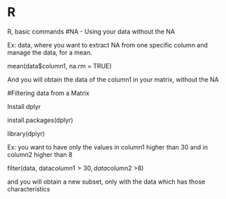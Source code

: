 # R
R, basic commands
#NA - Using your data without the NA

Ex: data, where you want to extract NA from one specific column and manage the data, for a mean.

mean(data$column1, na.rm = TRUE)

And you will obtain the data of the column1 in your matrix, without the NA

#Filtering data from a Matrix

Install dplyr

install.packages(dplyr)

library(dplyr)

Ex: you want to have only the values in column1 higher than 30 and in column2 higher than 8

filter(data, data$column1 >30, data$column2 >8)

and you will obtain a new subset, only with the data which has those characteristics
